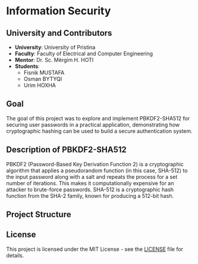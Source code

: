 # Information Security

## University and Contributors
- **University**: University of Pristina
- **Faculty**: Faculty of Electrical and Computer Engineering
- **Mentor**: Dr. Sc. Mërgim H. HOTI
- **Students**:
  - Fisnik MUSTAFA
  - Osman BYTYQI
  - Urim HOXHA 

## Goal
The goal of this project was to explore and implement PBKDF2-SHA512 for securing user passwords in a practical application, demonstrating how cryptographic hashing can be used to build a secure authentication system.

## Description of PBKDF2-SHA512
PBKDF2 (Password-Based Key Derivation Function 2) is a cryptographic algorithm that applies a pseudorandom function (in this case, SHA-512) to the input password along with a salt and repeats the process for a set number of iterations. This makes it computationally expensive for an attacker to brute-force passwords. SHA-512 is a cryptographic hash function from the SHA-2 family, known for producing a 512-bit hash.

## Project Structure 

## License
This project is licensed under the MIT License - see the [LICENSE](https://github.com/OsmanBytyqi/Information_Security/blob/master/LICENSE) file for details.
